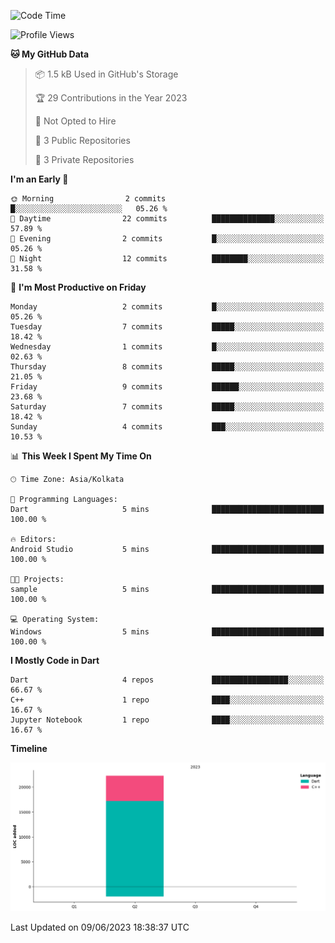 <!--START_SECTION:waka-->
![Code Time](http://img.shields.io/badge/Code%20Time-33%20hrs%2014%20mins-blue)

![Profile Views](http://img.shields.io/badge/Profile%20Views-5-blue)

**🐱 My GitHub Data** 

> 📦 1.5 kB Used in GitHub's Storage 
 > 
> 🏆 29 Contributions in the Year 2023
 > 
> 🚫 Not Opted to Hire
 > 
> 📜 3 Public Repositories 
 > 
> 🔑 3 Private Repositories 
 > 
**I'm an Early 🐤** 

```text
🌞 Morning                2 commits           █░░░░░░░░░░░░░░░░░░░░░░░░   05.26 % 
🌆 Daytime                22 commits          ██████████████░░░░░░░░░░░   57.89 % 
🌃 Evening                2 commits           █░░░░░░░░░░░░░░░░░░░░░░░░   05.26 % 
🌙 Night                  12 commits          ████████░░░░░░░░░░░░░░░░░   31.58 % 
```
📅 **I'm Most Productive on Friday** 

```text
Monday                   2 commits           █░░░░░░░░░░░░░░░░░░░░░░░░   05.26 % 
Tuesday                  7 commits           █████░░░░░░░░░░░░░░░░░░░░   18.42 % 
Wednesday                1 commits           █░░░░░░░░░░░░░░░░░░░░░░░░   02.63 % 
Thursday                 8 commits           █████░░░░░░░░░░░░░░░░░░░░   21.05 % 
Friday                   9 commits           ██████░░░░░░░░░░░░░░░░░░░   23.68 % 
Saturday                 7 commits           █████░░░░░░░░░░░░░░░░░░░░   18.42 % 
Sunday                   4 commits           ███░░░░░░░░░░░░░░░░░░░░░░   10.53 % 
```


📊 **This Week I Spent My Time On** 

```text
🕑︎ Time Zone: Asia/Kolkata

💬 Programming Languages: 
Dart                     5 mins              █████████████████████████   100.00 % 

🔥 Editors: 
Android Studio           5 mins              █████████████████████████   100.00 % 

🐱‍💻 Projects: 
sample                   5 mins              █████████████████████████   100.00 % 

💻 Operating System: 
Windows                  5 mins              █████████████████████████   100.00 % 
```

**I Mostly Code in Dart** 

```text
Dart                     4 repos             █████████████████░░░░░░░░   66.67 % 
C++                      1 repo              ████░░░░░░░░░░░░░░░░░░░░░   16.67 % 
Jupyter Notebook         1 repo              ████░░░░░░░░░░░░░░░░░░░░░   16.67 % 
```



**Timeline**

![Lines of Code chart](https://raw.githubusercontent.com/sairam030/sairam030/main/assets/bar_graph.png)


 Last Updated on 09/06/2023 18:38:37 UTC
<!--END_SECTION:waka-->
